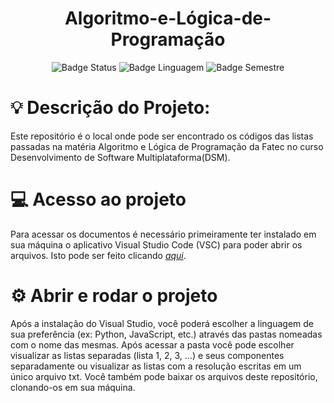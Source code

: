 <div align='center'>

  # Algoritmo-e-Lógica-de-Programação
  
</div>

<div align='center'>
  
![Badge Status](http://img.shields.io/static/v1?label=STATUS&message=finalizado&color=GREEN&style=for-the-badge)
![Badge Linguagem](http://img.shields.io/static/v1?label=Linguagens&message=PYTHON&color=blue&style=for-the-badge)
![Badge Semestre](http://img.shields.io/static/v1?label=Semestre&message=1°DSM&color=purple&style=for-the-badge)

</div>

# 💡 Descrição do Projeto: 
Este repositório é o local onde pode ser encontrado os códigos das listas passadas na matéria Algoritmo e Lógica de Programação da Fatec no curso Desenvolvimento de Software Multiplataforma(DSM).

# 💻 Acesso ao projeto

Para acessar os documentos é necessário primeiramente ter instalado em sua máquina o aplicativo Visual Studio Code (VSC) para poder abrir os arquivos. Isto pode ser feito clicando *[aqui](https://code.visualstudio.com/download)*.

# ⚙ Abrir e rodar o projeto

Após a instalação do Visual Studio, você poderá escolher a linguagem de sua preferência (ex: Python, JavaScript, etc.) através das pastas nomeadas com o nome das mesmas. Após acessar a pasta você pode escolher visualizar as listas separadas (lista 1, 2, 3, ...) e seus componentes separadamente ou visualizar as listas com a resolução escritas em um único arquivo txt.
Você também pode baixar os arquivos deste repositório, clonando-os em sua máquina.

